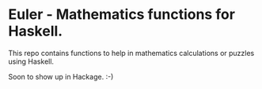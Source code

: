 # Euler - Mathematics functions for Haskell.

This repo contains functions to help in mathematics calculations or puzzles using Haskell.

Soon to show up in Hackage.
:-)
